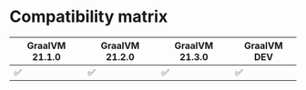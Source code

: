 # Compatibility matrix

| GraalVM 21.1.0     | GraalVM 21.2.0     | GraalVM 21.3.0     | GraalVM DEV        |
| ------------------ | ------------------ | ------------------ | ------------------ |
| :white_check_mark: | :white_check_mark: | :white_check_mark: | :white_check_mark: |
